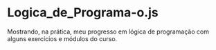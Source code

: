 # Logica_de_Programa-o.js
Mostrando, na prática, meu progresso em lógica de programação com alguns exercícios e módulos do curso.

